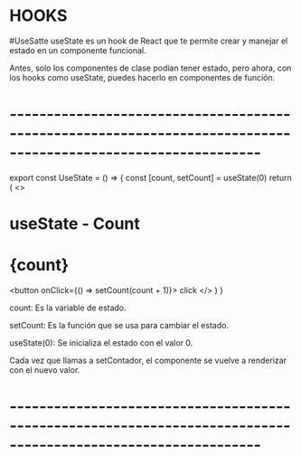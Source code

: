 # HOOKS

#UseSatte
useState es un hook de React que te permite crear y manejar el estado en un componente funcional.

Antes, solo los componentes de clase podían tener estado, pero ahora, con los hooks como useState, puedes hacerlo en componentes de función.

# --------------------------------------------------------------------------------------------------------------
export const UseState = () => {
    const [count, setCount] = useState(0)
  return (
    <>
    <h1>useState - Count</h1>
    <h1>{count}</h1>
    <button onClick={() => setCount(count + 1)}>
        click
    </button>
    </>
  )
}


count: Es la variable de estado.

setCount: Es la función que se usa para cambiar el estado.

useState(0): Se inicializa el estado con el valor 0.

Cada vez que llamas a setContador, el componente se vuelve a renderizar con el nuevo valor.

# --------------------------------------------------------------------------------------------------------------